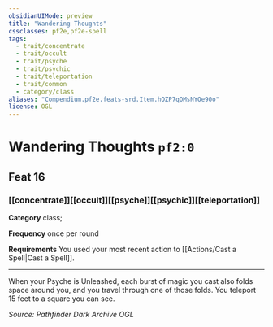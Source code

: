 ```yaml
---
obsidianUIMode: preview
title: "Wandering Thoughts"
cssclasses: pf2e,pf2e-spell
tags:
  - trait/concentrate
  - trait/occult
  - trait/psyche
  - trait/psychic
  - trait/teleportation
  - trait/common
  - category/class
aliases: "Compendium.pf2e.feats-srd.Item.hOZP7qOMsNYOe90o"
license: OGL
---
```

# Wandering Thoughts `pf2:0`
## Feat 16
### [[concentrate]][[occult]][[psyche]][[psychic]][[teleportation]]

**Category** class; 




**Frequency** once per round

**Requirements** You used your most recent action to [[Actions/Cast a Spell|Cast a Spell]].

* * *

When your Psyche is Unleashed, each burst of magic you cast also folds space around you, and you travel through one of those folds. You teleport 15 feet to a square you can see.

*Source: Pathfinder Dark Archive*
*OGL*